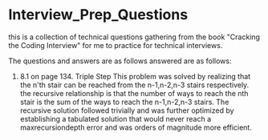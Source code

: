 # Interview_Prep_Questions
 this is a collection of technical questions gathering from the book "Cracking the Coding Interview" for me to practice for technical interviews.
 
 The questions and answers are as follows answered are as follows:
 1. 8.1 on page 134. Triple Step
    This problem was solved by realizing that the n'th stair can be reached from the n-1,n-2,n-3 stairs respectively. the recursive relationship is that the number of ways to reach the nth stair is the sum of the ways to reach the n-1,n-2,n-3 stairs. The recursive solution followed trivially and was further optimized by establishing a tabulated solution that would never reach a maxrecursiondepth error and was orders of magnitude more efficient.
